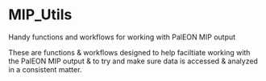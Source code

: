 # MIP_Utils
Handy functions and workflows for working with PalEON MIP output

These are functions & workflows designed to help faciltiate working with the PalEON MIP output & to
try and make sure data is accessed & analyzed in a consistent matter.
